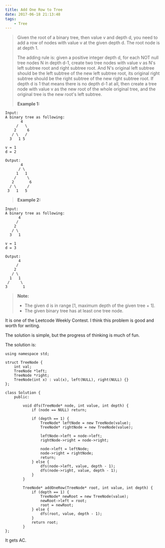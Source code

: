 ```yaml
---
title: Add One Row to Tree
date: 2017-06-18 21:13:48
tags:
    - Tree
---
```



> Given the root of a binary tree, then value v and depth d, you need to add a row of nodes with value v at the given depth d. The root node is at depth 1.
>
> The adding rule is: given a positive integer depth d, for each NOT null tree nodes N in depth d-1, create two tree nodes with value v as N's left subtree root and right subtree root. And N's original left subtree should be the left subtree of the new left subtree root, its original right subtree should be the right subtree of the new right subtree root. If depth d is 1 that means there is no depth d-1 at all, then create a tree node with value v as the new root of the whole original tree, and the original tree is the new root's left subtree.
>
> **Example 1:**
```
Input:
A binary tree as following:
       4
     /   \
    2     6
   / \   /
  3   1 5

v = 1
d = 2

Output:
       4
      / \
     1   1
    /     \
   2       6
  / \     /
 3   1   5
```
> **Example 2:**
```
Input:
A binary tree as following:
      4
     /
    2
   / \ 
  3   1

v = 1
d = 3

Output:
      4
     /
    2
   / \ 
  1   1
 /     \ 
3       1
```
> **Note:**
>
> + The given d is in range [1, maximum depth of the given tree + 1].
> + The given binary tree has at least one tree node.

<!--more-->

It is one of the Leetcode Weekly Contest. I think this problem is good and worth for writing.

The solution is simple, but the progress of thinking is much of fun.

The solution is:

```
using namespace std;

struct TreeNode {
    int val;
    TreeNode *left;
    TreeNode *right;
    TreeNode(int x) : val(x), left(NULL), right(NULL) {}
};

class Solution {
    public:

        void dfs(TreeNode* node, int value, int depth) {
            if (node == NULL) return;

            if (depth == 1) {
                TreeNode* leftNode = new TreeNode(value);
                TreeNode* rightNode = new TreeNode(value);

                leftNode->left = node->left;
                rightNode->right = node->right;

                node->left = leftNode;
                node->right = rightNode;
                return;
            } else {
                dfs(node->left, value, depth - 1);
                dfs(node->right, value, depth - 1);
            }
        }

        TreeNode* addOneRow(TreeNode* root, int value, int depth) {
            if (depth == 1) {
                TreeNode* newRoot = new TreeNode(value);
                newRoot->left = root;
                root = newRoot;
            } else {
                dfs(root, value, depth - 1);
            }
            return root;
        }
};
```

It gets AC.
